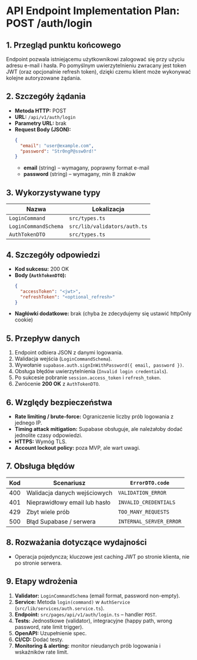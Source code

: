 # API Endpoint Implementation Plan: POST /auth/login

## 1. Przegląd punktu końcowego

Endpoint pozwala istniejącemu użytkownikowi zalogować się przy użyciu adresu e-mail i hasła. Po pomyślnym uwierzytelnieniu zwracany jest token JWT (oraz opcjonalnie refresh token), dzięki czemu klient może wykonywać kolejne autoryzowane żądania.

## 2. Szczegóły żądania

- **Metoda HTTP:** POST
- **URL:** `/api/v1/auth/login`
- **Parametry URL:** brak
- **Request Body (JSON):**
  ```json
  {
    "email": "user@example.com",
    "password": "Str0ngP@ssw0rd!"
  }
  ```
  - **email** (string) – wymagany, poprawny format e-mail
  - **password** (string) – wymagany, min 8 znaków

## 3. Wykorzystywane typy

| Nazwa                | Lokalizacja                  |
| -------------------- | ---------------------------- |
| `LoginCommand`       | `src/types.ts`               |
| `LoginCommandSchema` | `src/lib/validators/auth.ts` |
| `AuthTokenDTO`       | `src/types.ts`               |

## 4. Szczegóły odpowiedzi

- **Kod sukcesu:** 200 OK
- **Body (`AuthTokenDTO`):**
  ```json
  {
    "accessToken": "<jwt>",
    "refreshToken": "<optional_refresh>"
  }
  ```
- **Nagłówki dodatkowe:** brak (chyba że zdecydujemy się ustawić httpOnly cookie)

## 5. Przepływ danych

1. Endpoint odbiera JSON z danymi logowania.
2. Walidacja wejścia (`LoginCommandSchema`).
3. Wywołanie `supabase.auth.signInWithPassword({ email, password })`.
4. Obsługa błędów uwierzytelnienia (`Invalid login credentials`).
5. Po sukcesie pobranie `session.access_token` i `refresh_token`.
6. Zwrócenie **200 OK** z `AuthTokenDTO`.

## 6. Względy bezpieczeństwa

- **Rate limiting / brute-force:** Ograniczenie liczby prób logowania z jednego IP.
- **Timing attack mitigation:** Supabase obsługuje, ale należałoby dodać jednolite czasy odpowiedzi.
- **HTTPS:** Wymóg TLS.
- **Account lockout policy:** poza MVP, ale wart uwagi.

## 7. Obsługa błędów

| Kod | Scenariusz                    | `ErrorDTO.code`         |
| --- | ----------------------------- | ----------------------- |
| 400 | Walidacja danych wejściowych  | `VALIDATION_ERROR`      |
| 401 | Nieprawidłowy email lub hasło | `INVALID_CREDENTIALS`   |
| 429 | Zbyt wiele prób               | `TOO_MANY_REQUESTS`     |
| 500 | Błąd Supabase / serwera       | `INTERNAL_SERVER_ERROR` |

## 8. Rozważania dotyczące wydajności

- Operacja pojedyncza; kluczowe jest caching JWT po stronie klienta, nie po stronie serwera.

## 9. Etapy wdrożenia

1. **Validator:** `LoginCommandSchema` (email format, password non-empty).
2. **Service:** Metoda `login(command)` w `AuthService` (`src/lib/services/auth.service.ts`).
3. **Endpoint:** `src/pages/api/v1/auth/login.ts` – handler `POST`.
4. **Tests:** Jednostkowe (validator), integracyjne (happy path, wrong password, rate limit trigger).
5. **OpenAPI:** Uzupełnienie spec.
6. **CI/CD:** Dodać testy.
7. **Monitoring & alerting:** monitor nieudanych prób logowania i wskaźników rate limit.
